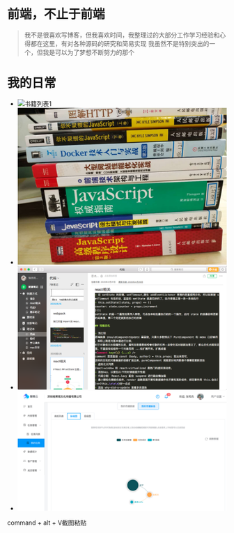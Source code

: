 # 前端，不止于前端

> 我不是很喜欢写博客，但我喜欢时间，我整理过的大部分工作学习经验和心得都在这里，有对各种源码的研究和简易实现
> 我虽然不是特别突出的一个，但我是可以为了梦想不断努力的那个

# 我的日常

- ![书籍列表1](https://oola-web.oss-cn-shenzhen.aliyuncs.com/oolaimgs/oolam/repo/alt.png)
- ![书籍列表2](./markdown/WechatIMG371.jpeg)
- ![笔记](markdown/2020-07-10-12-47-41.png)
- ![智推云脉络图](markdown/2020-07-10-14-31-53.png)

command + alt + V截图粘贴